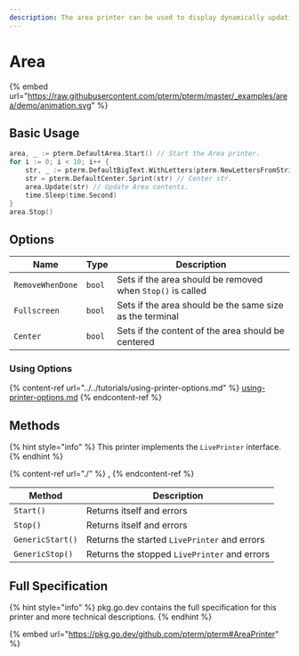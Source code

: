 ```yaml
---
description: The area printer can be used to display dynamically updating live content
---
```


# Area

{% embed url="https://raw.githubusercontent.com/pterm/pterm/master/_examples/area/demo/animation.svg" %}

## Basic Usage

```go
area, _ := pterm.DefaultArea.Start() // Start the Area printer.
for i := 0; i < 10; i++ {
    str, _ := pterm.DefaultBigText.WithLetters(pterm.NewLettersFromString(time.Now().Format("15:04:05"))).Srender() // Save current time in str.
    str = pterm.DefaultCenter.Sprint(str) // Center str.
    area.Update(str) // Update Area contents.
    time.Sleep(time.Second)
}
area.Stop()
```

## Options

| Name             | Type   | Description                                                |
| ---------------- | ------ | ---------------------------------------------------------- |
| `RemoveWhenDone` | `bool` | Sets if the area should be removed when `Stop()` is called |
| `Fullscreen`     | `bool` | Sets if the area should be the same size as the terminal   |
| `Center`         | `bool` | Sets if the content of the area should be centered         |

### Using Options

{% content-ref url="../../tutorials/using-printer-options.md" %}
[using-printer-options.md](../../tutorials/using-printer-options.md)
{% endcontent-ref %}

## Methods

{% hint style="info" %}
This printer implements the `LivePrinter` interface.
{% endhint %}

{% content-ref url="./" %}
[.](./)
{% endcontent-ref %}

| Method           | Description                                  |
| ---------------- | -------------------------------------------- |
| `Start()`        | Returns itself and errors                    |
| `Stop()`         | Returns itself and errors                    |
| `GenericStart()` | Returns the started `LivePrinter` and errors |
| `GenericStop()`  | Returns the stopped `LivePrinter` and errors |

## Full Specification

{% hint style="info" %}
pkg.go.dev contains the full specification for this printer and more technical descriptions.
{% endhint %}

{% embed url="https://pkg.go.dev/github.com/pterm/pterm#AreaPrinter" %}
